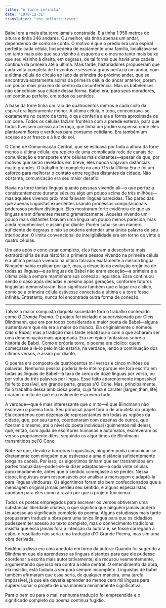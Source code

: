 ```yaml
---
title: "A torre infinita"
date: "1978-12-31"
translation: "the-infinite-tower"
---
```


Babel era a mais alta torre jamais construída. Ela tinha 1.958 metros de altura e tinha 346 andares. Ou melhor, ela tinha apenas um andar, dependendo de como se conta. O motivo é que o prédio era uma espiral perfeita: cada célula, hospedeira de exatamente uma família, localizava-se um tanto mais alto que seu vizinho à esquerda e o mesmo tanto mais baixo que seu vizinho à direita, em degraus, de tal forma que havia uma cadeia contínua da primeira até a última. Mais tarde, historiadores propuseram que cada volta completa de trezentos e sessenta graus perfazia um andar, com a última célula do círculo ao lado da primeira do próximo andar, que se encontrava exatamente acima da primeira célula do andar anterior, porém um pouco mais próximo do centro da circunferência. Mas os babelenses não concebiam sua cidade dessa forma. Babel era, para seus moradores, um contínuo perfeito, em todos os sentidos.

A base da torre tinha um raio de quatrocentos metros e cada ciclo da espiral era ligeiramente menor. A última célula, o topo, eoncontrava-se exatamente no centro da torre, o que conferia a ela a forma aproximada de um cone. Todos os células faziam fronteira com a parede externa, para que todos tivessem acesso ao terraço, que tinha um jardim suspenso onde eles plantavam flores e verduras para consumo cotidiano. Era também um acesso ao ar fresco e à luz do sol.

O Cone de Comunicação Central, que se esticava por toda a altura da torre menos a última célula, era repleto de uma complicada rede de canais de comunicação e transporte entre células mais distantes—apesar de que, por motivos que serão revelados em breve, eles nunca viajavam distâncias muito grandes. O trabalho foi completo no ano 715 da Última Era e foi um esforço para melhorar o contato entre regiões distantes da cidade. Não obstante, comunicação era seu maior desafio.

Havia na torre tantas línguas quanto pessoas vivendo ali—o que perfazia consistentemente durante séculos algo um pouco acima de três milhões—mas aqueles vivendo próximos falavam línguas parecidas. Tão parecidas que apenas linguistas experientes usando processos computacionais poderosos podiam distinguir. Eles mostraram forte evidência de que as línguas eram diferentes mesmo gramaticamente. Aqueles vivendo um pouco mais distantes falavam uma língua um pouco menos parecida, mas ainda reconhecível, e assim por diante. Porém suba-se um número suficiente de degraus e não se poderia entender uma única palavra de seu interlocutor. O limite convencional de inteligibilidade era em torno de vinte e quatro células.

Um ano após o cone estar completo, eles fizeram a descoberta mais extraordinária de sua história: a primeira pessoa vivendo na primeira célula e a última pessoa vivendo na última falavam exatamente a mesma língua. Ninguém sabia explicar por quê, mas, a despeito da evolução orgânica de todas as línguas—e as línguas de Babel não eram exceção—a primeira e a última célula sempre mantinham sua conexão linguística. Esse continuou sendo o caso após décadas e mesmo após gerações, conforme futuros linguistas demonstraram. Isso significav também que o lugar era cíclico, como se a primeira célula estivesse conectada à última e a torre fosse infinita. Entretanto, nunca foi encontrada outra forma de conexão.

***

Talvez a maior conquista daquela sociedade fora o trabalho conhecido como *O Grande Poema*. O projeto foi iniciado e supervisionado por Cleïs Blindmann, que era por todos considerada a maior poeta de Babel—alguns sustentavam que ela era a maior do mundo. Ela originalmente o nomeou *Ode a Babel*, mas a tradição mais tarde rebatizou-o com o que acharam ser uma denominação mais apropriada. Era um épico fantasioso sobre a história de Babel. Como a própria torre, o poema era cíclico: quem começasse a lê-lo pelo início estaria, na verdade, lendo a continuação dos últimos versos, e assim por diante.

O poema era composto de quatrocentos mil versos e cinco milhões de palavras. Nenhuma pessoa poderia lê-lo inteiro porque ele fora escrito em todas as línguas de Babel—à taxa de cerca de doze línguas por verso, ou por volta de três palavras por língua. Esse feito aparentemente impossível foi feito possível, em grande parte, graças a'O Cone. Mas, principalmente, foi o trabalho dessa ambiciosa poeta, cuja fama e caráter [larger_than_life] criaram o mito de que ela realmente escrevera tudo.

A verdade—que é mais interessante que o mito—é que Blindmann não escreveu o poema todo. Seu principal papel fora o de arquiteta do projeto. Ela coordenou com dezenas de representantes em todas as regiões da cidade, que, por seu turno, coordenaram com dezenas de outros, que fizeram o mesmo, até o nível do poeta individual (quinhentos mil deles), que, então, com ajuda de escritores humanos e autômatos, escreveram os versos propriamente ditos, seguindo os algorítimos de Blindmann transmitidos pel'O Cone.

Note-se que, devido a barreiras linguísticas, ninguém podia comunicar-se diretamente com ninguém que estivesse a uma distância suficientemente longa na cadeia. Por isso, os algorítimos tinham que ser transmitidos em partes traduzidas—poder-se-ia dizer adaptadas—a cada vinte células aproximadamente, antes que o sentido começasse a se perder. Nessa etapa, linguistas eram responsáveis por analisar a mensagem e adaptá-la para línguas vindouras. Os algorítimos foram tão bem confeccionados que a mensagem original jamais perdeu seu sentido, e alguns especialistas apontam para eles como a razão por que o projeto funcionou.

Todos os poetas empregados para escrever os versos obtiveram uma substancial liberdade criativa, o que significa que ninguém jamais poderá ter acesso ao significado completo do poema. Alguns estudiosos mais tarde propuseram traduzir a obra para uma única língua para que os cidadãos pudessem ter acesso ao texto completo, mas o conhecimento tradicional insistia que essa jamais fora a intenção da autora e, se fosse carregada a cabo, o resultado não seria uma tradução d'O Grande Poema, mas sim uma obra derivada.

Evidência disso era uma anedota em torno da autora: Quando foi sugerido a Blindmann que ela aprendesse as línguas distantes para que ele pudesse coordenar a escrita mais autoritativamente, ela recusou veementemente, argumentando que isso era contra a idéia central. O entendimento da obra, ela insistiu, está fadado a ser para sempre incompleto. Linguistas de babel também afirmaram que essa seria, de qualquer maneira, uma tarefa impossível, já que ela deveria aprender ao menos cem mil línguas para supervisionar o projeto de uma maneira minimamente significativa.

Para o bem ou para o mal, nenhuma tradução foi empreendida e o significado completo do poema continua fugidio.
